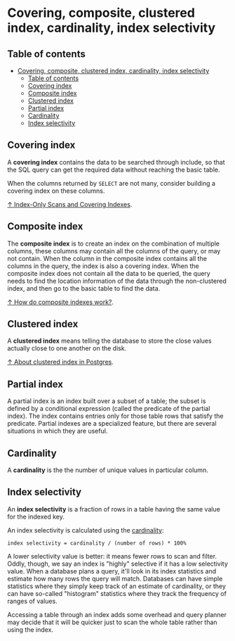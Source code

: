 # Covering, composite, clustered index, cardinality, index selectivity

## Table of contents

- [Covering, composite, clustered index, cardinality, index selectivity](#covering-composite-clustered-index-cardinality-index-selectivity)
  - [Table of contents](#table-of-contents)
  - [Covering index](#covering-index)
  - [Composite index](#composite-index)
  - [Clustered index](#clustered-index)
  - [Partial index](#partial-index)
  - [Cardinality](#cardinality)
  - [Index selectivity](#index-selectivity)

## Covering index

A **covering index** contains the data to be searched through include, so that the SQL query can get the required data without reaching the basic table.

When the columns returned by `SELECT` are not many, consider building a covering index on these columns.

[↑ Index-Only Scans and Covering Indexes](https://www.postgresql.org/docs/current/indexes-index-only-scans.html).

## Composite index

The **composite index** is to create an index on the combination of multiple columns, these columns may contain all the columns of the query, or may not contain. When the column in the composite index contains all the columns in the query, the index is also a covering index. When the composite index does not contain all the data to be queried, the query needs to find the location information of the data through the non-clustered index, and then go to the basic table to find the data.

[↑ How do composite indexes work?](https://stackoverflow.com/questions/795031/how-do-composite-indexes-work).

## Clustered index

A **clustered index** means telling the database to store the close values actually close to one another on the disk.

[↑ About clustered index in Postgres](https://stackoverflow.com/questions/4796548/about-clustered-index-in-postgres).

## Partial index

A partial index is an index built over a subset of a table; the subset is defined by a conditional expression (called the predicate of the partial index). The index contains entries only for those table rows that satisfy the predicate. Partial indexes are a specialized feature, but there are several situations in which they are useful.

## Cardinality

A **cardinality** is the the number of unique values in particular column.

## Index selectivity

An **index selectivity** is a fraction of rows in a table having the same value for the indexed key.

An index selectivity is calculated using the [cardinality](#database-cardinality):

```text
index selectivity = cardinality / (number of rows) * 100%
```

A lower selectivity value is better: it means fewer rows to scan and filter. Oddly, though, we say an index is "highly" selective if it has a low selectivity value.  When a database plans a query, it'll look in its index statistics and estimate how many rows the query will match. Databases can have simple statistics where they simply keep track of an estimate of cardinality, or they can have so-called "histogram" statistics where they track the frequency of ranges of values.

Accessing a table through an index adds some overhead and query planner may decide that it will be quicker just to scan the whole table rather than using the index.
